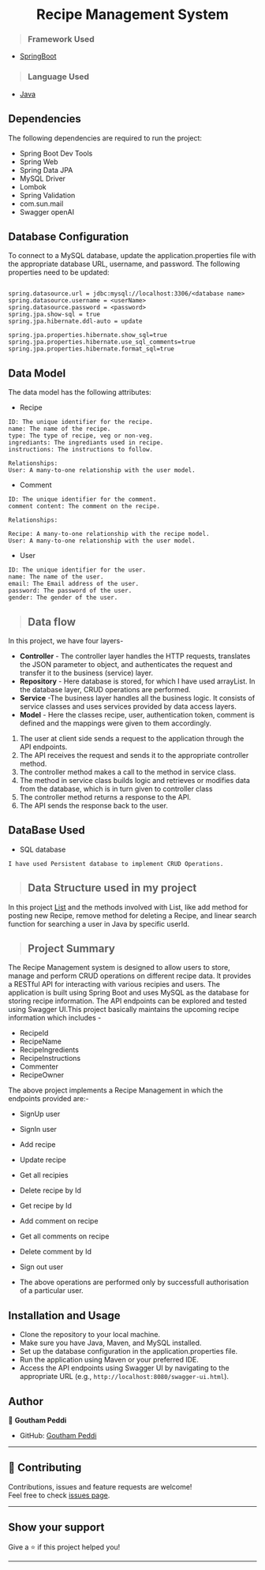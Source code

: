 <h1 align="center"> Recipe Management System</h1>

>### Framework Used 
* [SpringBoot](javatpoint.com/spring-boot-tutorial)


>### Language Used
* [Java](https://www.java.com/en/download/help/whatis_java.html)

## Dependencies
The following dependencies are required to run the project:

* Spring Boot Dev Tools
* Spring Web
* Spring Data JPA
* MySQL Driver
* Lombok
* Spring Validation
* com.sun.mail
* Swagger openAI

## Database Configuration
To connect to a MySQL database, update the application.properties file with the appropriate database URL, username, and password. The following properties need to be updated:
```

spring.datasource.url = jdbc:mysql://localhost:3306/<database name>
spring.datasource.username = <userName>
spring.datasource.password = <password>
spring.jpa.show-sql = true
spring.jpa.hibernate.ddl-auto = update

spring.jpa.properties.hibernate.show_sql=true
spring.jpa.properties.hibernate.use_sql_comments=true
spring.jpa.properties.hibernate.format_sql=true

```

## Data Model

The  data model  has the following attributes:
<br>

* Recipe
```
ID: The unique identifier for the recipe.
name: The name of the recipe.
type: The type of recipe, veg or non-veg.
ingrediants: The ingrediants used in recipe.
instructions: The instructions to follow.

Relationships:
User: A many-to-one relationship with the user model.
```

* Comment
```
ID: The unique identifier for the comment.
comment content: The comment on the recipe.

Relationships:

Recipe: A many-to-one relationship with the recipe model.
User: A many-to-one relationship with the user model.

```

* User
```
ID: The unique identifier for the user.
name: The name of the user.
email: The Email address of the user.
password: The password of the user.
gender: The gender of the user.

```

>## Data flow
In this project, we have four layers-
* **Controller** - The controller layer handles the HTTP requests, translates the JSON parameter to object, and authenticates the request and transfer it to the business (service) layer.
* **Repository** - Here database is stored, for which I have used arrayList. In the database layer, CRUD operations are performed.
* **Service** -The business layer handles all the business logic. It consists of service classes and uses services provided by data access layers.
* **Model** - Here the classes recipe, user, authentication token, comment is defined and the mappings were given to them accordingly.
1. The user at client side sends a request to the application through the API endpoints.
2. The API receives the request and sends it to the appropriate controller method.
3. The controller method makes a call to the method in service class.
4. The method in service class builds logic and retrieves or modifies data from the database, which is in turn given to controller class
5. The controller method returns a response to the API.
6. The API sends the response back to the user.

## DataBase Used
* SQL database
```
I have used Persistent database to implement CRUD Operations.
```

>## Data Structure used in my project
In this project [List](https://www.geeksforgeeks.org/internal-working-of-list-in-java/) and the methods involved with List, like add method for posting new Recipe, remove method for deleting a Recipe, and linear search function for searching a user in Java by specific userId.

>## Project Summary
The Recipe Management system is designed to allow users to store, manage and perform CRUD operations on different recipe data. It provides a RESTful API for interacting with various recipies and users. The application is built using Spring Boot and uses MySQL as the database for storing recipe information. The API endpoints can be explored and tested using Swagger UI.This project basically maintains the upcoming recipe information which includes -
* RecipeId
* RecipeName
* RecipeIngredients
* RecipeInstructions
* Commenter
* RecipeOwner

The above project implements a Recipe Management in which the endpoints provided are:-

* SignUp user
* SignIn user
* Add recipe
* Update recipe
* Get all recipies
* Delete recipe by Id
* Get recipe by Id
* Add comment on recipe
* Get all comments on recipe
* Delete comment by Id
* Sign out user

* The above operations are performed only by successfull authorisation of a particular user.
## Installation and Usage

* Clone the repository to your local machine.
* Make sure you have Java, Maven, and MySQL installed.
* Set up the database configuration in the application.properties file.
* Run the application using Maven or your preferred IDE.
* Access the API endpoints using Swagger UI by navigating to the appropriate URL (e.g., `http://localhost:8080/swagger-ui.html`).

## Author

👤 **Goutham Peddi**

* GitHub: [Goutham Peddi](https://gist.github.com/GOUTHAMPEDDI)

---

## 🤝 Contributing

Contributions, issues and feature requests are welcome!<br />Feel free to check [issues page]("url").
    
---

## Show your support

Give a ⭐️ if this project helped you!
    
---
